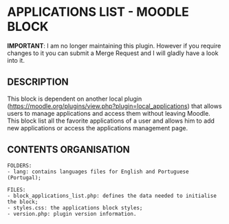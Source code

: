 # APPLICATIONS LIST - MOODLE BLOCK

**IMPORTANT**: I am no longer maintaining this plugin. However if you require changes to it you can submit a Merge Request and I will gladly have a look into it.

## DESCRIPTION

This block is dependent on another local plugin (https://moodle.org/plugins/view.php?plugin=local_applications) that allows users to manage applications and access them without leaving Moodle. This block list all the favorite applications of a user and allows him to add new applications or access the applications management page.


## CONTENTS ORGANISATION

	FOLDERS:
	- lang: contains languages files for English and Portuguese (Portugal);
		
	FILES:
	- block_applications_list.php: defines the data needed to initialise the block;
	- styles.css: the applications block styles;
	- version.php: plugin version information.